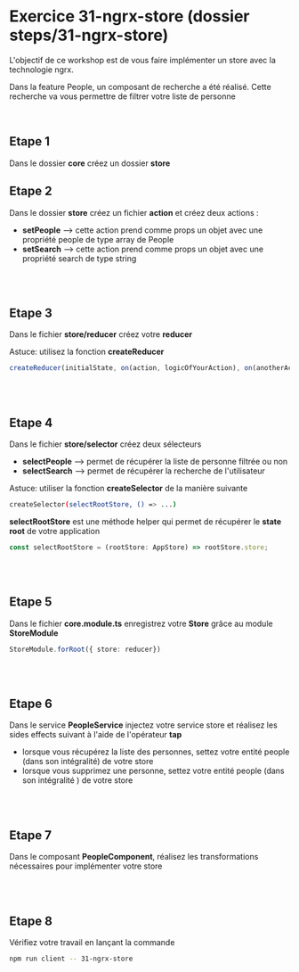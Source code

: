 # Exercice 31-ngrx-store (dossier steps/31-ngrx-store)

L'objectif de ce workshop est de vous faire implémenter un store avec la technologie ngrx.

Dans la feature People, un composant de recherche a été réalisé. Cette recherche va vous permettre de filtrer votre liste de personne

<br>

## Etape 1

Dans le dossier **core** créez un dossier **store**

## Etape 2

Dans le dossier **store** créez un fichier **action** et créez deux actions :

-   **setPeople** --> cette action prend comme props un objet avec une propriété people de type array de People
-   **setSearch** --> cette action prend comme props un objet avec une propriété search de type string

<br><br>

## Etape 3

Dans le fichier **store/reducer** créez votre **reducer**

Astuce: utilisez la fonction **createReducer**

```typescript
createReducer(initialState, on(action, logicOfYourAction), on(anotherAction, logicOfYourOtherAction));
```

<br><br>

## Etape 4

Dans le fichier **store/selector** créez deux sélecteurs

-   **selectPeople** --> permet de récupérer la liste de personne filtrée ou non
-   **selectSearch** --> permet de récupérer la recherche de l'utilisateur

Astuce: utiliser la fonction **createSelector** de la manière suivante

```bash
createSelector(selectRootStore, () => ...)
```

**selectRootStore** est une méthode helper qui permet de récupérer le **state root** de votre application

```typescript
const selectRootStore = (rootStore: AppStore) => rootStore.store;
```

<br><br>

## Etape 5

Dans le fichier **core.module.ts** enregistrez votre **Store** grâce au module **StoreModule**

```typescript
StoreModule.forRoot({ store: reducer})
```

<br><br>

## Etape 6


Dans le service **PeopleService** injectez votre service store et réalisez les sides effects suivant à l'aide de l'opérateur **tap**
- lorsque vous récupérez la liste des personnes, settez votre entité people (dans son intégralité) de votre store
- lorsque vous supprimez une personne, settez votre entité people (dans son intégralité ) de votre store

<br><br>

## Etape 7

Dans le composant **PeopleComponent**, réalisez les transformations nécessaires pour implémenter votre store

<br><br>


## Etape 8

Vérifiez votre travail en lançant la commande

```bash
npm run client -- 31-ngrx-store
```
